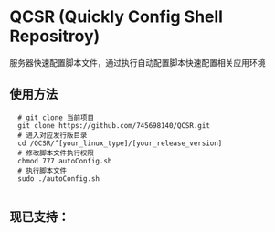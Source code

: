 # QCSR (Quickly Config Shell Repositroy)

服务器快速配置脚本文件，通过执行自动配置脚本快速配置相关应用环境

## 使用方法
```
  # git clone 当前项目
  git clone https://github.com/745698140/QCSR.git
  # 进入对应发行版目录
  cd /QCSR/’[your_linux_type]/[your_release_version]
  # 修改脚本文件执行权限
  chmod 777 autoConfig.sh
  # 执行脚本文件
  sudo ./autoConfig.sh
  
```

## 现已支持：

